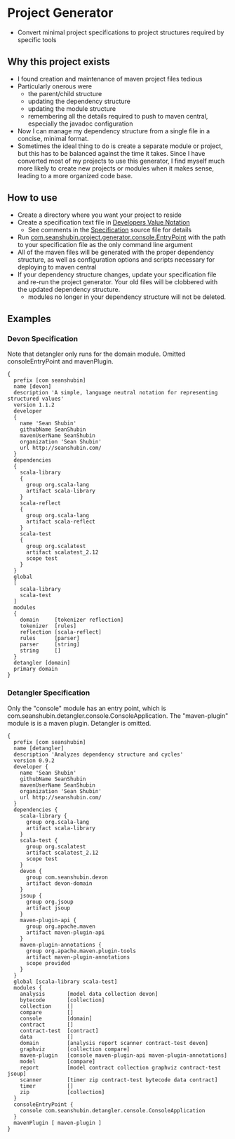 # Project Generator
- Convert minimal project specifications to project structures required by specific tools

## Why this project exists
- I found creation and maintenance of maven project files tedious
- Particularly onerous were
    - the parent/child structure
    - updating the dependency structure
    - updating the module structure
    - remembering all the details required to push to maven central, especially the javadoc configuration
- Now I can manage my dependency structure from a single file in a concise, minimal format.
- Sometimes the ideal thing to do is create a separate module or project,
  but this has to be balanced against the time it takes.
  Since I have converted most of my projects to use this generator,
  I find myself much more likely to create new projects or modules when it makes sense,
  leading to a more organized code base. 

## How to use
- Create a directory where you want your project to reside
- Create a specification text file in [Developers Value Notation](https://github.com/SeanShubin/devon)
    - See comments in the [Specification](domain/src/main/scala/com/seanshubin/project/generator/domain/Specification.scala) source file for details
- Run [com.seanshubin.project.generator.console.EntryPoint](console/src/main/scala/com/seanshubin/project/generator/console/EntryPoint.scala) with the path to your specification file as the only command line argument
- All of the maven files will be generated with the proper dependency structure, as well as configuration options and scripts necessary for deploying to maven central
- If your dependency structure changes, update your specification file and re-run the project generator.  Your old files will be clobbered with the updated dependency structure.
    - modules no longer in your dependency structure will not be deleted. 

## Examples

### Devon Specification
Note that detangler only runs for the domain module.  Omitted consoleEntryPoint and mavenPlugin. 
```
{
  prefix [com seanshubin]
  name [devon]
  description 'A simple, language neutral notation for representing structured values'
  version 1.1.2
  developer
  {
    name 'Sean Shubin'
    githubName SeanShubin
    mavenUserName SeanShubin
    organization 'Sean Shubin'
    url http://seanshubin.com/
  }
  dependencies
  {
    scala-library
    {
      group org.scala-lang
      artifact scala-library
    }
    scala-reflect
    {
      group org.scala-lang
      artifact scala-reflect
    }
    scala-test
    {
      group org.scalatest
      artifact scalatest_2.12
      scope test
    }
  }
  global
  [
    scala-library
    scala-test
  ]
  modules
  {
    domain     [tokenizer reflection]
    tokenizer  [rules]
    reflection [scala-reflect]
    rules      [parser]
    parser     [string]
    string     []
  }
  detangler [domain]
  primary domain
}
```

### Detangler Specification 
Only the "console" module has an entry point, which is com.seanshubin.detangler.console.ConsoleApplication.
The "maven-plugin" module is is a maven plugin.
Detangler is omitted.
```
{
  prefix [com seanshubin]
  name [detangler]
  description 'Analyzes dependency structure and cycles'
  version 0.9.2
  developer {
    name 'Sean Shubin'
    githubName SeanShubin
    mavenUserName SeanShubin
    organization 'Sean Shubin'
    url http://seanshubin.com/
  }
  dependencies {
    scala-library {
      group org.scala-lang
      artifact scala-library
    }
    scala-test {
      group org.scalatest
      artifact scalatest_2.12
      scope test
    }
    devon {
      group com.seanshubin.devon
      artifact devon-domain
    }
    jsoup {
      group org.jsoup
      artifact jsoup
    }
    maven-plugin-api {
      group org.apache.maven
      artifact maven-plugin-api
    }
    maven-plugin-annotations {
      group org.apache.maven.plugin-tools
      artifact maven-plugin-annotations
      scope provided
    }
  }
  global [scala-library scala-test]
  modules {
    analysis       [model data collection devon]
    bytecode       [collection]
    collection     []
    compare        []
    console        [domain]
    contract       []
    contract-test  [contract]
    data           []
    domain         [analysis report scanner contract-test devon]
    graphviz       [collection compare]
    maven-plugin   [console maven-plugin-api maven-plugin-annotations]
    model          [compare]
    report         [model contract collection graphviz contract-test jsoup]
    scanner        [timer zip contract-test bytecode data contract]
    timer          []
    zip            [collection]
  }
  consoleEntryPoint {
    console com.seanshubin.detangler.console.ConsoleApplication
  }
  mavenPlugin [ maven-plugin ]
}
```
